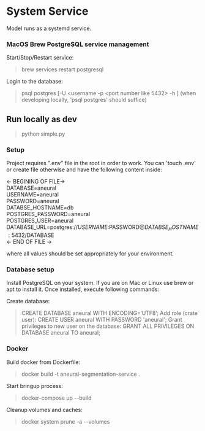 # System Service
Model runs as a systemd service.

### MacOS Brew PostgreSQL service management
Start/Stop/Restart service:
> brew services restart postgresql

Login to the database:
> psql postgres [-U <username -p <port number like 5432> -h <hostname like localhost>]
(when developing locally, 'psql postgres' should suffice)

## Run locally as dev
> python simple.py

### Setup
Project requires ".env" file in the root in order to work.
You can 'touch .env' or create file otherwise and have the following content inside:

<- BEGINING OF FILE-><br/>
DATABASE=aneural<br/>
USERNAME=aneural<br/>
PASSWORD=aneural<br/>
DATABSE_HOSTNAME=db<br/>
POSTGRES_PASSWORD=aneural<br/>
POSTGRES_USER=aneural<br/>
DATABASE_URL=postgres://$USERNAME:$PASSWORD@$DATABSE_HOSTNAME:5432/$DATABASE<br/>
<- END OF FILE -><br/>

where all values should be set appropriately for your environment.

### Database setup
Install PostgreSQL on your system.
If you are on Mac or Linux use brew or apt to install it.
Once installed, execute following commands:

Create database:
> CREATE DATABASE aneural   WITH ENCODING=‘UTF8’;
Add role (crate user):
> CREATE USER aneural WITH PASSWORD 'aneural';
Grant privileges to new user on the database:
> GRANT ALL PRIVILEGES ON DATABASE aneural TO aneural;

### Docker
Build docker from Dockerfile:
> docker build -t aneural-segmentation-service .

Start bringup process:
> docker-compose up --build

Cleanup volumes and caches:
> docker system prune -a --volumes
